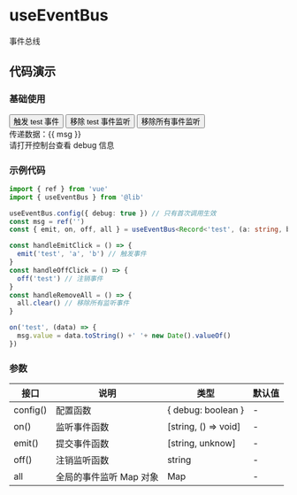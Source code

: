 # useEventBus

事件总线

## 代码演示

### 基础使用


<div>
  <button @click="handleEmitClick">触发 test 事件</button>
  <button @click="handleOffClick">移除 test 事件监听</button>
  <button @click="handleRemoveAll">移除所有事件监听</button>
  <div>传递数据：{{ msg }}</div>
  <div>请打开控制台查看 debug 信息</div>
</div>

<script lang="ts">
export default {name: 'EventBusComp1'}
</script>

<script setup lang="ts">
import {ref} from 'vue'
import { useEventBus } from '../../../../../../../src'

useEventBus.config({ debug: true }) // 只有首次调用生效
const msg = ref('')
const { emit, on, off, all } = useEventBus<Record<'test', (a: string, b: string) =>void>>()

const handleEmitClick = () => {
  emit('test', 'a', 'b') // 触发事件
}
const handleOffClick = () => {
  off('test') // 注销事件
}
const handleRemoveAll = () => {
  all.clear() // 移除所有监听事件
}

on('test', (data) => {
  msg.value = data.toString() +' '+ new Date().valueOf()
})
</script>

### 示例代码

```typescript
import { ref } from 'vue'
import { useEventBus } from '@lib'

useEventBus.config({ debug: true }) // 只有首次调用生效
const msg = ref('')
const { emit, on, off, all } = useEventBus<Record<'test', (a: string, b: string) =>void>>()

const handleEmitClick = () => {
  emit('test', 'a', 'b') // 触发事件
}
const handleOffClick = () => {
  off('test') // 注销事件
}
const handleRemoveAll = () => {
  all.clear() // 移除所有监听事件
}

on('test', (data) => {
  msg.value = data.toString() +' '+ new Date().valueOf()
})
```

### 参数

| 接口       | 说明                 | 类型         | 默认值  |
| -------    | ------------------- | ----------- | ------ |
| config()     | 配置函数             | { debug: boolean }    | -       |
|  on()  |       监听事件函数   | [string, () => void]       | - |
| emit() | 提交事件函数 | [string, unknow] | - |
| off() | 注销监听函数 | string | -|
| all | 全局的事件监听 Map 对象| Map | - |